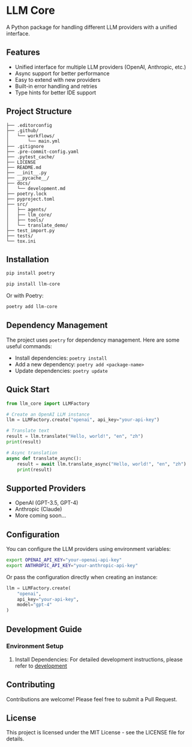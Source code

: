 # LLM Core

A Python package for handling different LLM providers with a unified interface.

## Features

- Unified interface for multiple LLM providers (OpenAI, Anthropic, etc.)
- Async support for better performance
- Easy to extend with new providers
- Built-in error handling and retries
- Type hints for better IDE support

## Project Structure

```
├── .editorconfig
├── .github/
│   └── workflows/
│       └── main.yml
├── .gitignore
├── .pre-commit-config.yaml
├── .pytest_cache/
├── LICENSE
├── README.md
├── __init__.py
├── __pycache__/
├── docs/
│   └── development.md
├── poetry.lock
├── pyproject.toml
├── src/
│   ├── agents/
│   ├── llm_core/
│   ├── tools/
│   └── translate_demo/
├── test_import.py
├── tests/
└── tox.ini
```

## Installation

```bash
pip install poetry
```

```bash
pip install llm-core
```

Or with Poetry:

```bash
poetry add llm-core
```

## Dependency Management

The project uses `poetry` for dependency management. Here are some useful commands:

- Install dependencies: `poetry install`
- Add a new dependency: `poetry add <package-name>`
- Update dependencies: `poetry update`

## Quick Start

```python
from llm_core import LLMFactory

# Create an OpenAI LLM instance
llm = LLMFactory.create("openai", api_key="your-api-key")

# Translate text
result = llm.translate("Hello, world!", "en", "zh")
print(result)

# Async translation
async def translate_async():
    result = await llm.translate_async("Hello, world!", "en", "zh")
    print(result)
```

## Supported Providers

- OpenAI (GPT-3.5, GPT-4)
- Anthropic (Claude)
- More coming soon...

## Configuration

You can configure the LLM providers using environment variables:

```bash
export OPENAI_API_KEY="your-openai-api-key"
export ANTHROPIC_API_KEY="your-anthropic-api-key"
```

Or pass the configuration directly when creating an instance:

```python
llm = LLMFactory.create(
    "openai",
    api_key="your-api-key",
    model="gpt-4"
)
```

## Development Guide

### Environment Setup

1. Install Dependencies:
   For detailed development instructions, please refer to [development](docs/development.md)

## Contributing

Contributions are welcome! Please feel free to submit a Pull Request.

## License

This project is licensed under the MIT License - see the LICENSE file for details.
